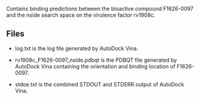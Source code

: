 Contains binding predictions between the bioactive compound F1626-0097 and the nside search space on the virulence factor rv1908c.

## Files

- log.txt is the log file generated by AutoDock Vina.

- rv1908c_F1626-0097_nside.pdbqt is the PDBQT file generated by AutoDock Vina containing the orientation and binding location of F1626-0097.

- stdoe.txt is the combined STDOUT and STDERR output of AutoDock Vina.

